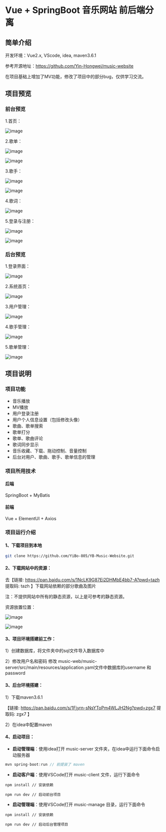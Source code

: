# Vue + SpringBoot 音乐网站  前后端分离

## 简单介绍
开发环境：Vue2.x, VScode, idea, maven3.6.1

参考开源地址：https://github.com/Yin-Hongwei/music-website

在项目基础上增加了MV功能，修改了项目中的部分bug，仅供学习交流。

## 项目预览

### 前台预览

1.首页：

![image](https://user-images.githubusercontent.com/79205996/169451513-5ad7bdaa-62fd-4b62-91af-5bed1a316464.png)

2.歌单：

![image](https://user-images.githubusercontent.com/79205996/169451802-474d2038-7e08-4708-888a-aec9b97b3a6e.png)

![image](https://user-images.githubusercontent.com/79205996/169451923-dedde162-8536-4b56-b327-ba0ba8d8f03e.png)

3.歌手：

![image](https://user-images.githubusercontent.com/79205996/169451990-f784875c-3a93-4d03-8d38-756247482a52.png)

![image](https://user-images.githubusercontent.com/79205996/169452063-c73bad5d-c873-43f5-bbff-e36cfc83baf5.png)

4.歌词：

![image](https://user-images.githubusercontent.com/79205996/169452479-217937cc-21e6-437d-93a1-5abd9ff6cc80.png)

5.登录与注册：

![image](https://user-images.githubusercontent.com/79205996/169452131-5342c322-8ff2-4636-937c-43a08250cec2.png)

![image](https://user-images.githubusercontent.com/79205996/169452158-48c6b71e-cbd2-4005-b027-e22117b31c03.png)


### 后台预览

1.登录界面：

![image](https://user-images.githubusercontent.com/79205996/169454927-c9914e34-1424-4407-8b7f-5ebd47b4e9c0.png)

2.系统首页：

![image](https://user-images.githubusercontent.com/79205996/169452596-c614c021-797f-4cc1-a1f7-f2321f85a3e4.png)

3.用户管理：

![image](https://user-images.githubusercontent.com/79205996/169452659-44c26a72-6471-461d-81b2-230646bae1c4.png)

4.歌手管理：

![image](https://user-images.githubusercontent.com/79205996/169452714-6ff0905c-0533-44a6-b3ca-17c1cd52be4a.png)

5.歌单管理：

![image](https://user-images.githubusercontent.com/79205996/169452764-bfff9c73-a6ce-4c02-91a8-3bd07dc8033c.png)


## 项目说明

### 项目功能

- 音乐播放
- MV播放
- 用户登录注册
- 用户个人信息设置（包括修改头像）
- 歌曲、歌单搜索
- 歌单打分
- 歌单、歌曲评论
- 歌词同步显示
- 音乐收藏、下载、拖动控制、音量控制
- 后台对用户、歌曲、歌手、歌单信息的管理 

### 项目所用技术

#### 后端
SpringBoot + MyBatis

#### 前端
Vue + ElementUI + Axios

### 项目运行介绍

#### 1、下载项目到本地

```bash
git clone https://github.com/YiBo-805/YB-Music-Website.git
```

#### 2、下载网站中的资源：

去【链接: https://pan.baidu.com/s/1NcLK9G87Ei2DHMbE4bb7-A?pwd=tazh 提取码:  tazh 】下载网站依赖的部分歌曲及图片

注：不提供网站中所有的静态资源，以上是可参考的静态资源。

资源放置位置：

![image](https://user-images.githubusercontent.com/79205996/169477413-151d20fa-0460-4801-96f3-4d6eb9becc91.png)

![image](https://user-images.githubusercontent.com/79205996/169477495-d6ab2374-b245-4572-9a16-edaf733ef90e.png)

#### 3、项目环境搭建前工作：

1）创建数据库，将文件夹中的sql文件导入数据库中

2）修改用户名和密码  修改 music-web/music-server/src/main/resources/application.yaml文件中数据库的username 和 password

#### 3、后台环境搭建：

1）下载maven3.6.1 

【链接: https://pan.baidu.com/s/1Fjyrn-sNsYToPm4WLJH2Ng?pwd=zgx7 提取码:  zgx7 】

2）在idea中配置maven

#### 4、启动项目：

- **启动管理端**：使用idea打开 music-server 文件夹，在idea中运行下面命令启动服务器

```js
mvn spring-boot:run // 前提装了 maven
```

- **启动客户端**：使用VSCode打开 music-client 文件，运行下面命令

```
npm install // 安装依赖

npm run dev // 启动前台项目
```

- **启动管理端**：使用VSCode打开 music-manage 目录，运行下面命令

```
npm install // 安装依赖

npm run dev // 启动后台管理项目
```


